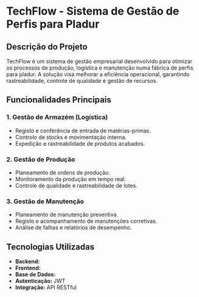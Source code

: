 # TechFlow - Sistema de Gestão de Perfis para Pladur

## Descrição do Projeto

TechFlow é um sistema de gestão empresarial desenvolvido para otimizar os processos de produção, logística e manutenção numa fábrica de perfis para pladur. A solução visa melhorar a eficiência operacional, garantindo rastreabilidade, controle de qualidade e gestão de recursos.

## Funcionalidades Principais

### 1. Gestão de Armazém (Logística)

- Registo e conferência de entrada de matérias-primas.
- Controlo de stocks e movimentação interna.
- Expedição e rastreabilidade de produtos acabados.

### 2. Gestão de Produção

- Planeamento de ordens de produção.
- Monitoramento da produção em tempo real.
- Controle de qualidade e rastreabilidade de lotes.

### 3. Gestão de Manutenção

- Planeamento de manutenção preventiva.
- Registo e acompanhamento de manutenções corretivas.
- Análise de falhas e relatórios de desempenho.

## Tecnologias Utilizadas

- **Backend:** 
- **Frontend:**
- **Base de Dados:** 
- **Autenticação:** JWT
- **Integração:** API RESTful

